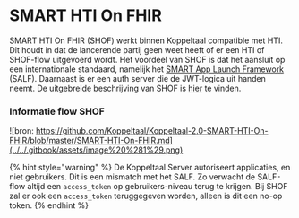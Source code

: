 # SMART HTI On FHIR

SMART HTI On FHIR \(SHOF\) werkt binnen Koppeltaal compatible met HTI. Dit houdt in dat de lancerende partij geen weet heeft of er een HTI of SHOF-flow uitgevoerd wordt. Het voordeel van SHOF is dat het aansluit op een internationale standaard, namelijk het [SMART App Launch Framework](http://www.hl7.org/fhir/smart-app-launch/) \(SALF\). Daarnaast is er een auth server die de JWT-logica uit handen neemt. De uitgebreide beschrijving van SHOF is [hier](https://github.com/Koppeltaal/Koppeltaal-2.0-SMART-HTI-On-FHIR/blob/master/SMART-HTI-On-FHIR.md) te vinden. 

### Informatie flow SHOF

![bron: https://github.com/Koppeltaal/Koppeltaal-2.0-SMART-HTI-On-FHIR/blob/master/SMART-HTI-On-FHIR.md](../../.gitbook/assets/image%20%281%29.png)

{% hint style="warning" %}
De Koppeltaal Server autoriseert applicaties, en niet gebruikers. Dit is een mismatch met het SALF. Zo verwacht de SALF-flow altijd een `access_token` op gebruikers-niveau  terug te krijgen. Bij SHOF zal er ook een `access_token` teruggegeven worden, alleen is dit een no-op token.
{% endhint %}


